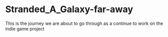 # Stranded_A_Galaxy-far-away
This is the journey we are about to go through as a continue to work on the indie game project 
